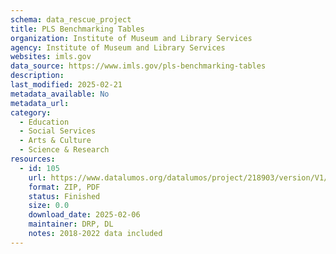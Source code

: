 ```yaml
---
schema: data_rescue_project 
title: PLS Benchmarking Tables
organization: Institute of Museum and Library Services
agency: Institute of Museum and Library Services
websites: imls.gov
data_source: https://www.imls.gov/pls-benchmarking-tables
description: 
last_modified: 2025-02-21
metadata_available: No
metadata_url: 
category:
  - Education 
  - Social Services 
  - Arts & Culture 
  - Science & Research 
resources:
  - id: 105
    url: https://www.datalumos.org/datalumos/project/218903/version/V1/view
    format: ZIP, PDF
    status: Finished
    size: 0.0
    download_date: 2025-02-06
    maintainer: DRP, DL
    notes: 2018-2022 data included
---
```

